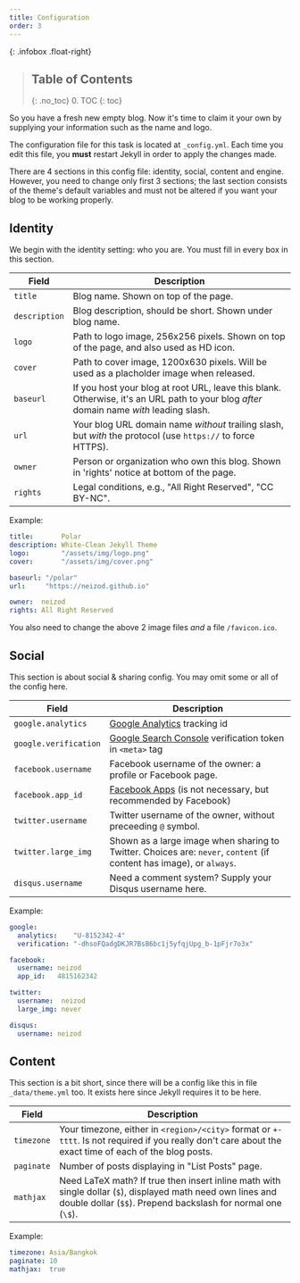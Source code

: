 ```yaml
---
title: Configuration
order: 3
---
```


{: .infobox .float-right}
> ## Table of Contents
> {: .no_toc}
> 0. TOC
> {: toc}


So you have a fresh new empty blog. Now it's time to claim it your own by supplying your information such as the name and logo.

The configuration file for this task is located at `_config.yml`. Each time you edit this file, you __must__ restart Jekyll in order to apply the changes made.

There are 4 sections in this config file: identity, social, content and engine. However, you need to change only first 3 sections; the last section consists of the theme's default variables and must not be altered if you want your blog to be working properly.


## Identity

We begin with the identity setting: who you are. You must fill in every box in this section.

| Field         | Description                                                                                                                        |
| -----------   | ---------------------------------------------------------------------------------------------------------------------------------- |
| `title`       | Blog name. Shown on top of the page.                                                                                                    |
| `description` | Blog description, should be short. Shown under blog name.                                                                           |
| `logo`        | Path to logo image, 256x256 pixels. Shown on top of the page, and also used as HD icon.                                                  |
| `cover`       | Path to cover image, 1200x630 pixels. Will be used as a placholder image when released.                                        |
| `baseurl`     | If you host your blog at root URL, leave this blank. Otherwise, it's an URL path to your blog _after_ domain name _with_ leading slash. |
| `url`         | Your blog URL domain name _without_ trailing slash, but _with_ the protocol (use `https://` to force HTTPS).                       |
| `owner`       | Person or organization who own this blog. Shown in 'rights' notice at bottom of the page.                                               |
| `rights`      | Legal conditions, e.g., "All Right Reserved", "CC BY-NC".                                                                          |

Example:

``` yml
title:       Polar
description: White-Clean Jekyll Theme
logo:        "/assets/img/logo.png"
cover:       "/assets/img/cover.png"

baseurl: "/polar"
url:     "https://neizod.github.io"

owner:  neizod
rights: All Right Reserved
```

You also need to change the above 2 image files _and_ a file `/favicon.ico`.


## Social

This section is about social & sharing config. You may omit some or all of the config here.

| Field                 | Description                                                                                                     |
| --------------------- | --------------------------------------------------------------------------------------------------------------- |
| `google.analytics`    | [Google Analytics][] tracking id                                                                                |
| `google.verification` | [Google Search Console][] verification token in `<meta>` tag                                                    |
| `facebook.username`   | Facebook username of the owner: a profile or Facebook page.                                                     |
| `facebook.app_id`     | [Facebook Apps][] (is not necessary, but recommended by Facebook)                                             |
| `twitter.username`    | Twitter username of the owner, without preceeding `@` symbol.                                                   |
| `twitter.large_img`   | Shown as a large image when sharing to Twitter. Choices are: `never`, `content` (if content has image), or `always`.  |
| `disqus.username`     | Need a comment system? Supply your Disqus username here.                                                        |

Example:

``` yaml
google:
  analytics:    "U-8152342-4"
  verification: "-dhsoFQadgDKJR7BsB6bc1j5yfqjUpg_b-1pFjr7o3x"

facebook:
  username: neizod
  app_id:   4815162342

twitter:
  username:  neizod
  large_img: never

disqus:
  username: neizod
```


## Content

This section is a bit short, since there will be a config like this in file `_data/theme.yml` too. It exists here since Jekyll requires it to be here.

| Field      | Description                                                                                                                                                                 |
| ---------- | -------------------------------------------------------------------                                                                                                         |
| `timezone` | Your timezone, either in `<region>/<city>` format or `+-tttt`. Is not required if you really don't care about the exact time of each of the blog posts.                            |
| `paginate` | Number of posts displaying in "List Posts" page.                                                                                                                            |
| `mathjax`  | Need LaTeX math? If true then insert inline math with single dollar (`$`), displayed math need own lines and double dollar (`$$`). Prepend backslash for normal one (`\$`). |

Example:

``` yaml
timezone: Asia/Bangkok
paginate: 10
mathjax:  true
```


[Google Analytics]: //analytics.google.com
[Google Search Console]: //www.google.com/webmasters/tools
[Facebook Apps]: //developers.facebook.com/apps
